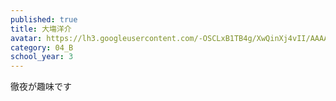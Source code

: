 ```yaml
---
published: true
title: 大塲洋介
avatar: https://lh3.googleusercontent.com/-OSCLxB1TB4g/XwQinXj4vII/AAAAAAAAT20/2Op5yOO0tnA1kaxq0hvwu9zSuiVY4TlGACE0YBhgLKq4EAL1OcqwUTyqZVjfiMc0SJdwgmdtwYMhtYT4YMt4x5UKnZXCXBAswgsHPKvJHhJhTBcn27Py3JAv58ph_MpSvtNNhtCYwb4LNfW0Aq6gWwNJMXGvOI27lZ6gAIEB_SYB7heNXMxQ-VMd2Zlrz-hgt67apAfJ7mVlXzjPmhZlx4MO7L3qNOZwrdIX03lEG0hvSG9vpTFq8mTPGdwN2ZBsuSw9UTfQTJ-06x_UuR1rtHHyT9YXN4Ngvg6wCEjd6TnzxIxKbxBLYt_sgIaFAmGY64BYsa7lBB4kWmJwmFWv6rqzxS4zA2CoHbRkr2321DpeEmhPgrd47KBgBE0QHUpZSYoORyZmTEtg68sBBvLfYEoC_KDhz-JqErzmeMOyRcdJfIRSdoNH0YVHOfEbsZ0brM54aRl_j5DI35Q8kXBaZKik7os-KrMFjBebxr5t47T2NS2Ek4tTBo5WZemmk1JzjEo57Vlev6ohytRMRe_VNtOiPSQDrE30lzCKUWMktg5ROrmrU8n6xvGOXKkkTUIXxcWBQsGMPN23ya4-AJqzbyZ6JLrmvAleqvHMYCJ01WENE3RPU0cX8XpQGrFtThdwoUYUajxuCkaADCHFzSHWEk8E0Zrowe_X42-LchXxsCsJEwTrGtMZbcj1wXObGPkj7eRaCwIkGae4bcBvzP3v4bzb9xCVJSGbK2vVBf0PlNVZN5LdZpV2AUtGW67N4nAgdaPMhi6xG8pqBaGEvlOj5MLD6kPgF/P1025794_Original.jpg
category: 04_B
school_year: 3
---
```

徹夜が趣味です
